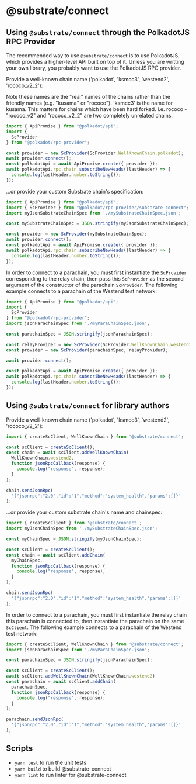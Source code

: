 # @substrate/connect

## Using `@substrate/connect` through the PolkadotJS RPC Provider

The recommended way to use `@substrate/connect` is to use PolkadotJS,
which provides a higher-level API built on top of it.
Unless you are writting your own library, you probably want to use the
PolkadotJS RPC provider.

Provide a well-known chain name ('polkadot', 'ksmcc3', 'westend2', 'rococo_v2_2'):

Note these names are the "real" names of the chains rather than the friendly 
names (e.g. "kusama" or "rococo"). 'ksmcc3' is the name for kusama.  This
matters for chains which have been hard forked. I.e. rococo - "rococo_v2" and 
"rococo_v2_2" are two completely unrelated chains.

```js
import { ApiPromise } from "@polkadot/api";
import {
  ScProvider
} from "@polkadot/rpc-provider";

const provider = new ScProvider(ScProvider.WellKnownChain.polkadot);
await provider.connect();
const polkadotApi = await ApiPromise.create({ provider });
await polkadotApi.rpc.chain.subscribeNewHeads((lastHeader) => {
  console.log(lastHeader.number.toString());
});
```

...or provide your custom Substrate chain's specification:

```js
import { ApiPromise } from "@polkadot/api";
import { ScProvider } from "@polkadot/rpc-provider/substrate-connect";
import myJsonSubstrateChainSpec from './mySubstrateChainSpec.json';

const mySubstrateChainSpec = JSON.stringify(myJsonSubstrateChainSpec);

const provider = new ScProvider(mySubstrateChainSpec);
await provider.connect();
const polkadotApi = await ApiPromise.create({ provider });
await polkadotApi.rpc.chain.subscribeNewHeads((lastHeader) => {
  console.log(lastHeader.number.toString());
});
```

In order to connect to a parachain, you must first instantiate the `ScProvider`
corresponding to the relay chain, then pass this `ScProvider` as the second
argument of the constructor of the parachain `ScProvider`. The following example
connects to a parachain of the Westend test network:

```js
import { ApiPromise } from "@polkadot/api";
import {
  ScProvider
} from "@polkadot/rpc-provider";
import jsonParachainSpec from './myParaChainSpec.json';

const parachainSpec = JSON.stringify(jsonParachainSpec);

const relayProvider = new ScProvider(ScProvider.WellKnownChain.westend2);
const provider = new ScProvider(parachainSpec, relayProvider);

await provider.connect();

const polkadotApi = await ApiPromise.create({ provider });
await polkadotApi.rpc.chain.subscribeNewHeads((lastHeader) => {
  console.log(lastHeader.number.toString());
});
```

## Using `@substrate/connect` for library authors

Provide a well-known chain name ('polkadot', 'ksmcc3', 'westend2', 'rococo_v2_2'):

```js
import { createScClient, WellKnownChain } from '@substrate/connect';

const scClient = createScClient();
const chain = await scClient.addWellKnownChain(
  WellKnownChain.westend2,
  function jsonRpcCallback(response) {
    console.log("response", response);
  }
);

chain.sendJsonRpc(
  '{"jsonrpc":"2.0","id":"1","method":"system_health","params":[]}'
);
```

...or provide your custom substrate chain's name and chainspec:

```js
import { createScClient } from '@substrate/connect';
import myJsonChainSpec from './mySubstrateChainSpec.json';

const myChainSpec = JSON.stringify(myJsonChainSpec);

const scClient = createScClient();
const chain = await scClient.addChain(
  myChainSpec,
  function jsonRpcCallback(response) {
    console.log("response", response);
  }
);

chain.sendJsonRpc(
  '{"jsonrpc":"2.0","id":"1","method":"system_health","params":[]}'
);
```

In order to connect to a parachain, you must first instantiate the relay chain
this parachain is connected to, then instantiate the parachain on the same
`ScClient`. The following example connects to a parachain of the Westend test
network:

```js
import { createScClient, WellKnownChain } from '@substrate/connect';
import jsonParachainSpec from './myParaChainSpec.json';

const parachainSpec = JSON.stringify(jsonParachainSpec);

const scClient = createScClient();
await scClient.addWellKnownChain(WellKnownChain.westend2)
const parachain = await scClient.addChain(
  parachainSpec,
  function jsonRpcCallback(response) {
    console.log("response", response);
  }
);

parachain.sendJsonRpc(
  '{"jsonrpc":"2.0","id":"1","method":"system_health","params":[]}'
);
```

## Scripts

* `yarn test` to run the unit tests
* `yarn build` to build @substrate-connect
* `yarn lint` to run linter for @substrate-connect

